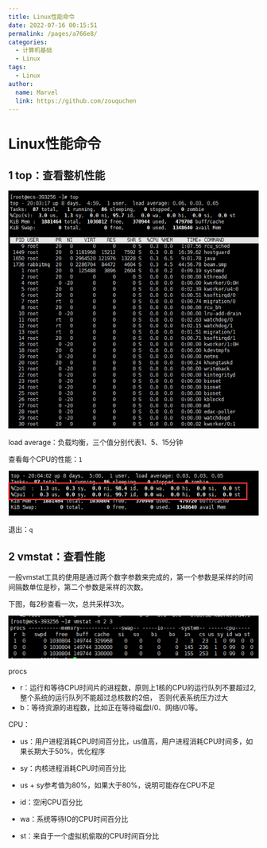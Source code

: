 ```yaml
---
title: Linux性能命令
date: 2022-07-16 00:15:51
permalink: /pages/a766e8/
categories:
  - 计算机基础
  - Linux
tags:
  - Linux
author: 
  name: Marvel
  link: https://github.com/zouquchen
---
```

# Linux性能命令

## 1 top：查看整机性能

![image-20220623200333202](https://raw.githubusercontent.com/zouquchen/Images/main/imgs2022/linux-top.png)

load average：负载均衡，三个值分别代表1、5、15分钟

查看每个CPU的性能：`1`

<img src="https://raw.githubusercontent.com/zouquchen/Images/main/imgs2022/linux-top-cpu.png" alt="image-20221114151758190"  />

退出：`q`



## 2 vmstat：查看性能

一般vmstat工具的使用是通过两个数字参数来完成的，第一个参数是采样的时间间隔数单位是秒，第二个参数是采样的次数。

下图，每2秒查看一次，总共采样3次。

![image-20221114151831931](https://raw.githubusercontent.com/zouquchen/Images/main/imgs2022/linux-vmstat.png)

procs

- r：运行和等待CPU时间片的进程数，原则上1核的CPU的运行队列不要超过2,整个系统的运行队列不能超过总核数的2倍，
  否则代表系统压力过大
- b：等待资源的进程数，比如正在等待磁盘I/0、网络I/0等。

CPU：

- us：用户进程消耗CPU时间百分比，us值高，用户进程消耗CPU时间多，如果长期大于50%，优化程序
- sy：内核进程消耗CPU时间百分比

- us + sy参考值为80%，如果大于80%，说明可能存在CPU不足

- id：空闲CPU百分比
- wa：系统等待IO的CPU时间百分比
- st：来自于一个虚拟机偷取的CPU时间百分比

